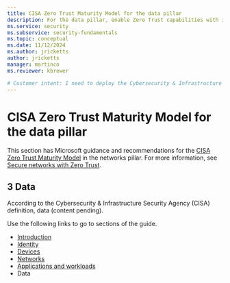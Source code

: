 ```yaml
---
title: CISA Zero Trust Maturity Model for the data pillar
description: For the data pillar, enable Zero Trust capabilities with integrated security tools for a secure and resilient cybersecurity framework. 
ms.service: security
ms.subservice: security-fundamentals
ms.topic: conceptual
ms.date: 11/12/2024
ms.author: jricketts
author: jricketts
manager: martinco
ms.reviewer: kbrewer

# Customer intent: I need to deploy the Cybersecurity & Infrastructure Security Agency (CISA) Zero Trust Maturity Model, and then configure security capabilities. My goal is to achieve the Maturity Model.
---
```


# CISA Zero Trust Maturity Model for the data pillar

This section has Microsoft guidance and recommendations for the [CISA Zero Trust Maturity Model](https://www.cisa.gov/zero-trust-maturity-model) in the networks pillar. For more information, see [Secure networks with Zero Trust](/security/zero-trust/deploy/networks).

## 3 Data

According to the Cybersecurity & Infrastructure Security Agency (CISA) definition, data (content pending).

Use the following links to go to sections of the guide.

* [Introduction](cisa-zero-trust-maturity-model-intro.md)
* [Identity](cisa-zero-trust-maturity-model-identity.md)
* [Devices](cisa-zero-trust-maturity-model-devices.md)
* [Networks](cisa-zero-trust-maturity-model-networks.md)
* [Applications and workloads](cisa-zero-trust-maturity-model-apps.md)
* Data
